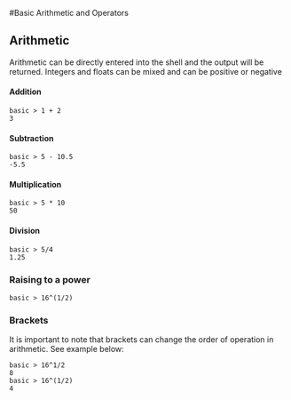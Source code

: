 #Basic Arithmetic and Operators

## Arithmetic 
Arithmetic can be directly entered into the shell and the output will be returned. Integers and floats can be mixed and can be positive or negative

#### Addition
```
basic > 1 + 2
3
```
#### Subtraction
```
basic > 5 - 10.5
-5.5
```
#### Multiplication
```
basic > 5 * 10
50
```
#### Division
```
basic > 5/4
1.25
```
### Raising to a power
```
basic > 16^(1/2)
```
### Brackets
It is important to note that brackets can change the order of operation in arithmetic. See example below:
```
basic > 16^1/2
8
basic > 16^(1/2)
4
```

```
